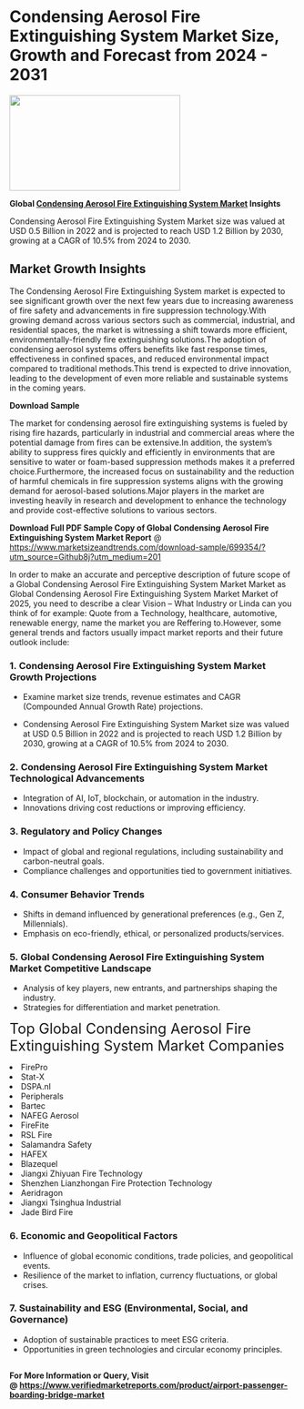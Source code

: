 <H1>Condensing Aerosol Fire Extinguishing System Market Size, Growth and Forecast from 2024 - 2031</H1><img class="aligncenter size-medium wp-image-584254" src="https://thirdeyenews.in/wp-content/uploads/2024/09/Global-Market-Research-300x168.jpeg" alt="" width="300" height="168" /><p><strong>Global&nbsp;<a href="https://www.marketsizeandtrends.com/download-sample/699354/?utm_source=Github8j?utm_medium=201">Condensing Aerosol Fire Extinguishing System Market</a> Insights</strong></p><p>Condensing Aerosol Fire Extinguishing System Market size was valued at USD 0.5 Billion in 2022 and is projected to reach USD 1.2 Billion by 2030, growing at a CAGR of 10.5% from 2024 to 2030.</p><p><h2>Market Growth Insights</h2> <p>The Condensing Aerosol Fire Extinguishing System market is expected to see significant growth over the next few years due to increasing awareness of fire safety and advancements in fire suppression technology.With growing demand across various sectors such as commercial, industrial, and residential spaces, the market is witnessing a shift towards more efficient, environmentally-friendly fire extinguishing solutions.The adoption of condensing aerosol systems offers benefits like fast response times, effectiveness in confined spaces, and reduced environmental impact compared to traditional methods.This trend is expected to drive innovation, leading to the development of even more reliable and sustainable systems in the coming years.</p> <p><strong>Download Sample</strong></p> <p>The market for condensing aerosol fire extinguishing systems is fueled by rising fire hazards, particularly in industrial and commercial areas where the potential damage from fires can be extensive.In addition, the system’s ability to suppress fires quickly and efficiently in environments that are sensitive to water or foam-based suppression methods makes it a preferred choice.Furthermore, the increased focus on sustainability and the reduction of harmful chemicals in fire suppression systems aligns with the growing demand for aerosol-based solutions.Major players in the market are investing heavily in research and development to enhance the technology and provide cost-effective solutions to various sectors.</p> <p><span class=""><strong>Download Full PDF Sample Copy of Global Condensing Aerosol Fire Extinguishing System Market Report</strong> @ <a href="https://www.marketsizeandtrends.com/download-sample/699354/?utm_source=Github8j?utm_medium=201" target="_blank">https://www.marketsizeandtrends.com/download-sample/699354/?utm_source=Github8j?utm_medium=201</a></span></p><p>In order to make an accurate and perceptive description of future scope of a Global&nbsp;Condensing Aerosol Fire Extinguishing System Market Market as Global&nbsp;Condensing Aerosol Fire Extinguishing System Market Market of 2025, you need to describe a clear Vision &ndash; What Industry or Linda can you think of for example: Quote from a Technology, healthcare, automotive, renewable energy, name the market you are Reffering to.However, some general trends and factors usually impact market reports and their future outlook include:</p><h3>1.&nbsp;<strong>Condensing Aerosol Fire Extinguishing System Market Growth Projections</strong></h3><ul><li>Examine market size trends, revenue estimates and CAGR (Compounded Annual Growth Rate) projections.</li><li><p>Condensing Aerosol Fire Extinguishing System Market size was valued at USD 0.5 Billion in 2022 and is projected to reach USD 1.2 Billion by 2030, growing at a CAGR of 10.5% from 2024 to 2030.</p></li></ul><h3>2.&nbsp;<strong>Condensing Aerosol Fire Extinguishing System Market Technological Advancements</strong></h3><ul><li>Integration of AI, IoT, blockchain, or automation in the industry.</li><li>Innovations driving cost reductions or improving efficiency.</li></ul><h3>3.&nbsp;<strong>Regulatory and Policy Changes</strong></h3><ul><li>Impact of global and regional regulations, including sustainability and carbon-neutral goals.</li><li>Compliance challenges and opportunities tied to government initiatives.</li></ul><h3>4.&nbsp;<strong>Consumer Behavior Trends</strong></h3><ul><li>Shifts in demand influenced by generational preferences (e.g., Gen Z, Millennials).</li><li>Emphasis on eco-friendly, ethical, or personalized products/services.</li></ul><h3>5.&nbsp;<strong>Global Condensing Aerosol Fire Extinguishing System Market Competitive Landscape</strong></h3><ul><li>Analysis of key players, new entrants, and partnerships shaping the industry.</li><li>Strategies for differentiation and market penetration.</li></ul><p data-pm-slice="1 1 []"><span style="color: inherit; font-family: inherit; font-size: 25px;">Top Global Condensing Aerosol Fire Extinguishing System Market Companies</span></p><div class="" data-test-id=""><p><li>FirePro</li><li> Stat-X</li><li> DSPA.nl</li><li> Peripherals</li><li> Bartec</li><li> NAFEG Aerosol</li><li> FireFite</li><li> RSL Fire</li><li> Salamandra Safety</li><li> HAFEX</li><li> Blazequel</li><li> Jiangxi Zhiyuan Fire Technology</li><li> Shenzhen Lianzhongan Fire Protection Technology</li><li> Aeridragon</li><li> Jiangxi Tsinghua Industrial</li><li> Jade Bird Fire</li></p></div><h3>6.&nbsp;<strong>Economic and Geopolitical Factors</strong></h3><ul><li>Influence of global economic conditions, trade policies, and geopolitical events.</li><li>Resilience of the market to inflation, currency fluctuations, or global crises.</li></ul><h3>7.&nbsp;<strong>Sustainability and ESG (Environmental, Social, and Governance)</strong></h3><ul><li>Adoption of sustainable practices to meet ESG criteria.</li><li>Opportunities in green technologies and circular economy principles.</li></ul><h2><strong style="font-size: 14px;">For More Information or Query, Visit @&nbsp;</strong><a style="background-color: #ffffff; font-size: 14px;" href="https://www.marketsizeandtrends.com/report/condensing-aerosol-fire-extinguishing-system-market/" target="_blank">https://www.verifiedmarketreports.com/product/airport-passenger-boarding-bridge-market</a></h2>